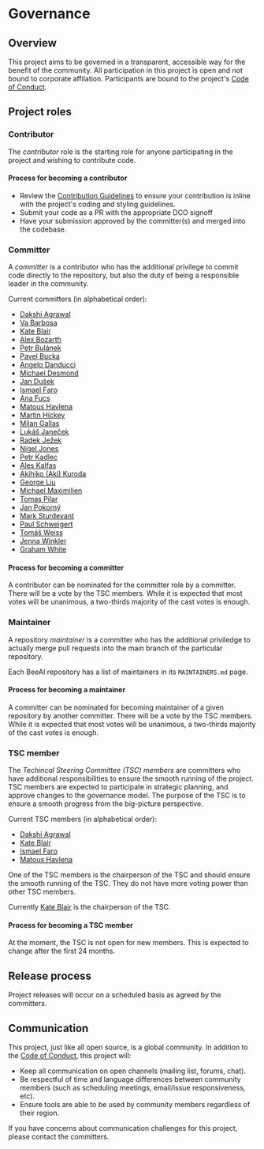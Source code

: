 # Governance

## Overview

This project aims to be governed in a transparent, accessible way for the benefit of the community. All participation in this project is open and not bound to corporate affilation. Participants are bound to the project's [Code of Conduct](./CODE_OF_CONDUCT.md).

## Project roles

### Contributor

The *contributor* role is the starting role for anyone participating in the project and wishing to contribute code.

#### Process for becoming a contributor

* Review the [Contribution Guidelines](./CONTRIBUTING.md) to ensure your contribution is inline with the project's coding and styling guidelines.
* Submit your code as a PR with the appropriate DCO signoff
* Have your submission approved by the committer(s) and merged into the codebase.

### Committer

A *committer* is a contributor who has the additional privilege to commit code directly to the repository, but also the duty of being a responsible leader in the community.

Current committers (in alphabetical order):

- [Dakshi Agrawal](https://github.com/dakshiagrawal)
- [Va Barbosa](https://github.com/vabarbosa)
- [Kate Blair](https://github.com/geneknit)
- [Alex Bozarth](https://github.com/ajbozarth)
- [Petr Bulánek](https://github.com/PetrBulanek)
- [Pavel Bucka](https://github.com/penge)
- [Angelo Danducci](https://github.com/AngeloDanducci)
- [Michael Desmond](https://github.com/michael-desmond)
- [Jan Dušek](https://github.com/Zycon42)
- [Ismael Faro](https://github.com/ismael-faro)
- [Ana Fucs](https://github.com/anafucs)
- [Matous Havlena](https://github.com/matoushavlena)
- [Martin Hickey](https://github.com/hickeyma)
- [Milan Gallas](https://github.com/GALLLASMILAN)
- [Lukáš Janeček](https://github.com/xjacka)
- [Radek Ježek](https://github.com/jezekra1)
- [Nigel Jones](https://github.com/planetf1)
- [Petr Kadlec](https://github.com/kapetr)
- [Ales Kalfas](https://github.com/aleskalfas)
- [Akihiko (Aki) Kuroda](https://github.com/akihikokuroda)
- [George Liu](https://github.com/george-lhj)
- [Michael Maximilien](https://github.com/maximilien)
- [Tomas Pilar](https://github.com/pilartomas)
- [Jan Pokorný](https://github.com/JanPokorny)
- [Mark Sturdevant](https://github.com/markstur)
- [Paul Schweigert](https://github.com/psschwei)
- [Tomáš Weiss](https://github.com/tomkis)
- [Jenna Winkler](https://github.com/jenna-winkler)
- [Graham White](https://github.com/grahamwhiteuk)


#### Process for becoming a committer

A contributor can be nominated for the committer role by a committer. There will be a vote by the TSC members. While it is expected that most votes will be unanimous, a two-thirds majority of the cast votes is enough.

### Maintainer

A repository *maintainer* is a committer who has the additional priviledge to actually merge pull requests into the main branch of the particular repository.

Each BeeAI repository has a list of maintainers in its `MAINTAINERS.md` page.

#### Process for becoming a maintainer

A committer can be nominated for becoming maintainer of a given repository by another committer. There will be a vote by the TSC members. While it is expected that most votes will be unanimous, a two-thirds majority of the cast votes is enough.

### TSC member

The *Techincal Steering Committee (TSC) members* are committers who have additional responsibilities to ensure the smooth running of the project. TSC members are expected to participate in strategic planning, and approve changes to the governance model. The purpose of the TSC is to ensure a smooth progress from the big-picture perspective.

Current TSC members (in alphabetical order):

- [Dakshi Agrawal](https://github.com/dakshiagrawal) 
- [Kate Blair](https://github.com/geneknit)
- [Ismael Faro](https://github.com/ismael-faro)
- [Matous Havlena](https://github.com/matoushavlena)

One of the TSC members is the chairperson of the TSC and should ensure the smooth running of the TSC. They do not have more voting power than other TSC members.

Currently [Kate Blair](https://github.com/geneknit) is the chairperson of the TSC.

#### Process for becoming a TSC member

At the moment, the TSC is not open for new members. This is expected to change after the first 24 months.

## Release process

Project releases will occur on a scheduled basis as agreed by the committers.

## Communication

This project, just like all open source, is a global community. In addition to the [Code of Conduct](./CODE_OF_CONDUCT.md), this project will:

* Keep all communication on open channels (mailing list, forums, chat).
* Be respectful of time and language differences between community members (such as scheduling meetings, email/issue responsiveness, etc).
* Ensure tools are able to be used by community members regardless of their region.

If you have concerns about communication challenges for this project, please contact the committers.
